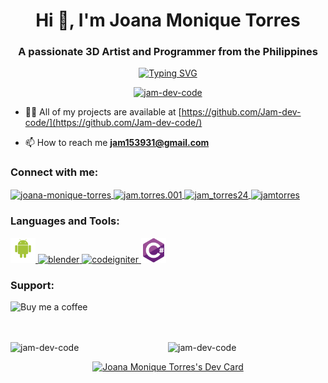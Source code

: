 <h1 align="center">Hi 👋, I'm Joana Monique Torres</h1>
<h3 align="center">A passionate 3D Artist and Programmer from the Philippines</h3>

<!-- Typing SVG at the top -->
<p align="center">
  <a href="https://git.io/typing-svg">
    <img src="https://readme-typing-svg.herokuapp.com?font=Fira+Code&duration=5001&pause=1500&color=00F7CE&background=FF000000&width=434&lines=3D+Artist;+3D+Designer;+3D+Modeler" alt="Typing SVG"/>
  </a>
</p>

<!-- GitHub Trophies -->
<p align="center">
  <a href="https://github.com/ryo-ma/github-profile-trophy">
    <img src="https://github-profile-trophy.vercel.app/?username=jam-dev-code" alt="jam-dev-code" />
  </a>
</p>

<!-- GitHub Profile Link -->
- 👨‍💻 All of my projects are available at [https://github.com/Jam-dev-code/](https://github.com/Jam-dev-code/)

- 📫 How to reach me **jam153931@gmail.com**

<h3 align="left">Connect with me:</h3>
<p align="left">
  <a href="https://linkedin.com/in/joana-monique-torres" target="blank">
    <img align="center" src="https://raw.githubusercontent.com/rahuldkjain/github-profile-readme-generator/master/src/images/icons/Social/linked-in-alt.svg" alt="joana-monique-torres" height="30" width="40" />
  </a>
  <a href="https://fb.com/jam.torres.001" target="blank">
    <img align="center" src="https://raw.githubusercontent.com/rahuldkjain/github-profile-readme-generator/master/src/images/icons/Social/facebook.svg" alt="jam.torres.001" height="30" width="40" />
  </a>
  <a href="https://instagram.com/jam_torres24" target="blank">
    <img align="center" src="https://raw.githubusercontent.com/rahuldkjain/github-profile-readme-generator/master/src/images/icons/Social/instagram.svg" alt="jam_torres24" height="30" width="40" />
  </a>
  <a href="https://www.youtube.com/c/jamtorres" target="blank">
    <img align="center" src="https://raw.githubusercontent.com/rahuldkjain/github-profile-readme-generator/master/src/images/icons/Social/youtube.svg" alt="jamtorres" height="30" width="40" />
  </a>
</p>

<h3 align="left">Languages and Tools:</h3>
<p align="left">
  <a href="https://developer.android.com" target="_blank" rel="noreferrer">
    <img src="https://raw.githubusercontent.com/devicons/devicon/master/icons/android/android-original-wordmark.svg" alt="android" width="40" height="40"/>
  </a>
  <a href="https://www.blender.org/" target="_blank" rel="noreferrer">
    <img src="https://download.blender.org/branding/community/blender_community_badge_white.svg" alt="blender" width="40" height="40"/>
  </a>
  <a href="https://codeigniter.com" target="_blank" rel="noreferrer">
    <img src="https://cdn.worldvectorlogo.com/logos/codeigniter.svg" alt="codeigniter" width="40" height="40"/>
  </a>
  <a href="https://www.w3schools.com/cs/" target="_blank" rel="noreferrer">
    <img src="https://raw.githubusercontent.com/devicons/devicon/master/icons/csharp/csharp-original.svg" alt="csharp" width="40" height="40"/>
  </a>
  <!-- Add other icons as needed -->
</p>

<h3 align="left">Support:</h3>
<p>
  <a href="https://www.buymeacoffee.com/jam_torres24">
    <img align="left" src="https://cdn.buymeacoffee.com/buttons/v2/default-yellow.png" height="50" width="210" alt="Buy me a coffee" />
  </a>
</p>

<br><br><br>

<!-- GitHub Stats -->
<p align="center">
  <img align="left" src="https://github-readme-stats.vercel.app/api/top-langs?username=jam-dev-code&show_icons=true&locale=en&layout=compact" alt="jam-dev-code" />
</p>
<p align="center">
  <img src="https://github-readme-stats.vercel.app/api?username=jam-dev-code&show_icons=true&locale=en" alt="jam-dev-code" />
</p>

<!-- Daily Dev Card -->
<p align="center">
  <a href="https://app.daily.dev/JamDev">
    <img src="https://api.daily.dev/devcards/c4eac7bacab043588d76096e4bbc61a6.png?r=qeq" width="400" alt="Joana Monique Torres's Dev Card"/>
  </a>
</p>
